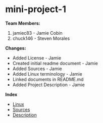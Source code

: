 # mini-project-1

**Team Members:**
1. jamiec83 - Jamie Cobin
2. chuck146 - Steven Morales

**Changes:**
* Added License - Jamie
* Created initial readme document - Jamie
* Added Sources - Jamie
* Added Linux terminology - Jamie
* Linked documents in README.md
* Added Project Description - Jamie

**Index**
* [Linux](Linux.md)
* [Sources](SOURCES.md)
* [Description](ProjectDescription.md)

